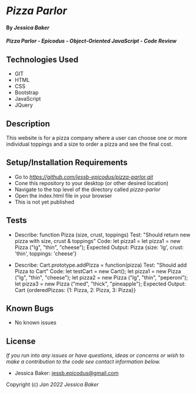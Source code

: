 # _Pizza Parlor_

#### By _**Jessica Baker**_ 

#### _Pizza Parlor - Epicodus - Object-Oriented JavaScript - Code Review_

## Technologies Used

* GIT
* HTML
* CSS
* Bootstrap
* JavaScript
* JQuery

## Description

This website is for a pizza company where a user can choose one or more individual toppings and a size to order a pizza and see the final cost.

## Setup/Installation Requirements

* Go to _https://github.com/jessb-epicodus/pizza-parlor.git_
* Cone this repository to your desktop (or other desired location)
* Navigate to the top level of the directory called _pizza-parlor_
* Open the index.html file in your browser
* This is not yet published

## Tests
* Describe: function Pizza (size, crust, toppings)
Test: "Should return new pizza with size, crust & toppings"
Code: let pizza1 = let pizza1 = new Pizza ("lg", "thin", "cheese");
Expected Output: Pizza {size: 'lg', crust: 'thin', toppings: 'cheese'}

* Describe: Cart.prototype.addPizza = function(pizza)
Test: "Should add Pizza to Cart"
Code:
let testCart = new Cart();
let pizza1 = new Pizza ("lg", "thin", "cheese");
let pizza2 = new Pizza ("lg", "thin", "peperoni");
let pizza3 = new Pizza ("med", "thick", "pineapple");
Expected Output: Cart {orderedPizzas: {1: Pizza, 2: Pizza, 3: Pizza}}


## Known Bugs

* No known issues

## License

_If you run into any issues or have questions, ideas or concerns or wish to make a contribution to the code see contact information below._
* Jessica Baker: jessb.epicodus@gmail.com

Copyright (c) _Jan 2022_ _Jessica Baker_